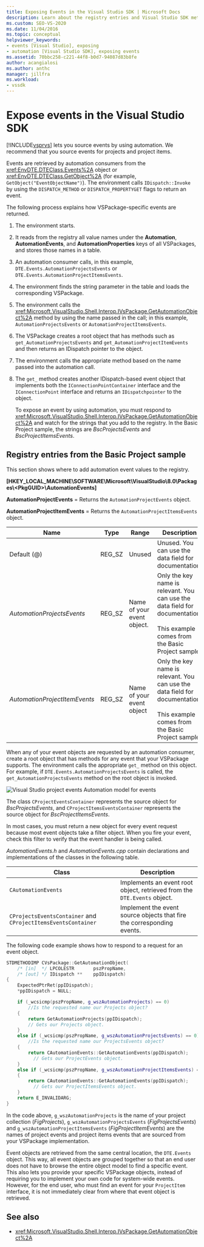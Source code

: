 ```yaml
---
title: Exposing Events in the Visual Studio SDK | Microsoft Docs
description: Learn about the registry entries and Visual Studio SDK methods that are needed to expose events for projects and project items.
ms.custom: SEO-VS-2020
ms.date: 11/04/2016
ms.topic: conceptual
helpviewer_keywords:
- events [Visual Studio], exposing
- automation [Visual Studio SDK], exposing events
ms.assetid: 70bbc258-c221-44f8-b0d7-94087d83b8fe
author: acangialosi
ms.author: anthc
manager: jillfra
ms.workload:
- vssdk
---
```

# Expose events in the Visual Studio SDK
[!INCLUDE[vsprvs](../../code-quality/includes/vsprvs_md.md)] lets you source events by using automation. We recommend that you source events for projects and project items.

 Events are retrieved by automation consumers from the <xref:EnvDTE.DTEClass.Events%2A> object or <xref:EnvDTE.DTEClass.GetObject%2A> (for example, `GetObject("EventObjectName")`). The environment calls `IDispatch::Invoke` by using the `DISPATCH_METHOD` or `DISPATCH_PROPERTYGET` flags to return an event.

 The following process explains how VSPackage-specific events are returned.

1. The environment starts.

2. It reads from the registry all value names under the **Automation**, **AutomationEvents**, and **AutomationProperties** keys of all VSPackages, and stores those names in a table.

3. An automation consumer calls, in this example, `DTE.Events.AutomationProjectsEvents` or `DTE.Events.AutomationProjectItemsEvents`.

4. The environment finds the string parameter in the table and loads the corresponding VSPackage.

5. The environment calls the <xref:Microsoft.VisualStudio.Shell.Interop.IVsPackage.GetAutomationObject%2A> method by using the name passed in the call; in this example, `AutomationProjectsEvents` or `AutomationProjectItemsEvents`.

6. The VSPackage creates a root object that has methods such as `get_AutomationProjectsEvents` and `get_AutomationProjectItemEvents` and then returns an IDispatch pointer to the object.

7. The environment calls the appropriate method based on the name passed into the automation call.

8. The `get_` method creates another IDispatch-based event object that implements both the `IConnectionPointContainer` interface and the `IConnectionPoint` interface and returns an `IDispatchpointer` to the object.

   To expose an event by using automation, you must respond to <xref:Microsoft.VisualStudio.Shell.Interop.IVsPackage.GetAutomationObject%2A> and watch for the strings that you add to the registry. In the Basic Project sample, the strings are *BscProjectsEvents* and *BscProjectItemsEvents*.

## Registry entries from the Basic Project sample
 This section shows where to add automation event values to the registry.

 **[HKEY_LOCAL_MACHINE\SOFTWARE\Microsoft\VisualStudio\8.0\Packages\\<PkgGUID\>\AutomationEvents]**

 **AutomationProjectEvents** = Returns the `AutomationProjectEvents` object.

 **AutomationProjectItemEvents** = Returns the `AutomationProjectItemsEvents` object.

|Name|Type|Range|Description|
|----------|----------|-----------|-----------------|
|Default (@)|REG_SZ|Unused|Unused. You can use the data field for documentation.|
|*AutomationProjectsEvents*|REG_SZ|Name of your event object.|Only the key name is relevant. You can use the data field for documentation.<br /><br /> This example comes from the Basic Project sample.|
|*AutomationProjectItemEvents*|REG_SZ|Name of your event object|Only the key name is relevant. You can use the data field for documentation.<br /><br /> This example comes from the Basic Project sample.|

 When any of your event objects are requested by an automation consumer, create a root object that has methods for any event that your VSPackage supports. The environment calls the appropriate `get_` method on this object. For example, if `DTE.Events.AutomationProjectsEvents` is called, the `get_AutomationProjectsEvents` method on the root object is invoked.

 ![Visual Studio project events](../../extensibility/internals/media/projectevents.gif "ProjectEvents")
Automation model for events

 The class `CProjectEventsContainer` represents the source object for *BscProjectsEvents*, and `CProjectItemsEventsContainer` represents the source object for *BscProjectItemsEvents*.

 In most cases, you must return a new object for every event request because most event objects take a filter object. When you fire your event, check this filter to verify that the event handler is being called.

 *AutomationEvents.h* and *AutomationEvents.cpp* contain declarations and implementations of the classes in the following table.

|Class|Description|
|-----------|-----------------|
|`CAutomationEvents`|Implements an event root object, retrieved from the `DTE.Events` object.|
|`CProjectsEventsContainer` and `CProjectItemsEventsContainer`|Implement the event source objects that fire the corresponding events.|

 The following code example shows how to respond to a request for an event object.

```cpp
STDMETHODIMP CVsPackage::GetAutomationObject(
    /* [in]  */ LPCOLESTR       pszPropName,
    /* [out] */ IDispatch **    ppIDispatch)
{
    ExpectedPtrRet(ppIDispatch);
    *ppIDispatch = NULL;

    if (_wcsicmp(pszPropName, g_wszAutomationProjects) == 0)
        //Is the requested name our Projects object?
    {
        return GetAutomationProjects(ppIDispatch);
        // Gets our Projects object.
    }
    else if (_wcsicmp(pszPropName, g_wszAutomationProjectsEvents) == 0)
        //Is the requested name our ProjectsEvents object?
    {
        return CAutomationEvents::GetAutomationEvents(ppIDispatch);
          // Gets our ProjectEvents object.
    }
    else if (_wcsicmp(pszPropName, g_wszAutomationProjectItemsEvents) == 0)  //Is the requested name our ProjectsItemsEvents object?
    {
        return CAutomationEvents::GetAutomationEvents(ppIDispatch);
          // Gets our ProjectItemsEvents object.
    }
    return E_INVALIDARG;
}
```

 In the code above, `g_wszAutomationProjects` is the name of your project collection (*FigProjects*), `g_wszAutomationProjectsEvents` (*FigProjectsEvents*) and `g_wszAutomationProjectItemsEvents` (*FigProjectItemEvents*) are the names of project events and project items events that are sourced from your VSPackage implementation.

 Event objects are retrieved from the same central location, the `DTE.Events` object. This way, all event objects are grouped together so that an end user does not have to browse the entire object model to find a specific event. This also lets you provide your specific VSPackage objects, instead of requiring you to implement your own code for system-wide events. However, for the end user, who must find an event for your `ProjectItem` interface, it is not immediately clear from where that event object is retrieved.

## See also
- <xref:Microsoft.VisualStudio.Shell.Interop.IVsPackage.GetAutomationObject%2A>
